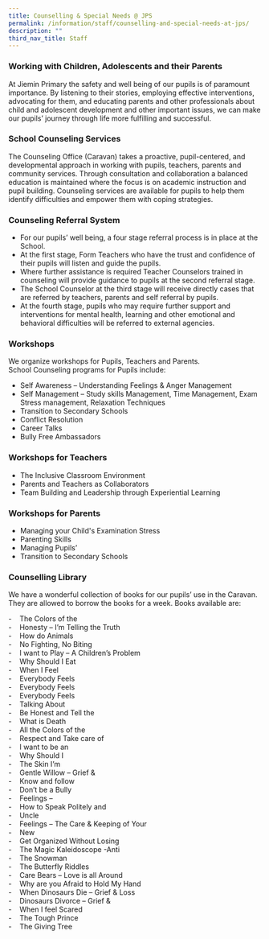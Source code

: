 ```yaml
---
title: Counselling & Special Needs @ JPS
permalink: /information/staff/counselling-and-special-needs-at-jps/
description: ""
third_nav_title: Staff
---
```

### Working with Children, Adolescents and their Parents

At Jiemin Primary the safety and well being of our pupils is of paramount importance. By listening to their stories, employing effective interventions, advocating for them, and educating parents and other professionals about child and adolescent development and other important issues, we can make our pupils’ journey through life more fulfilling and successful.
 
### School Counseling Services
 
The Counseling Office (Caravan) takes a proactive, pupil-centered, and developmental approach in working with pupils, teachers, parents and community services. Through consultation and collaboration a balanced education is maintained where the focus is on academic instruction and pupil building. Counseling services are available for pupils to help them identify difficulties and empower them with coping strategies.
 
### Counseling Referral System
* For our pupils’ well being, a four stage referral process is in place at the School.
* At the first stage, Form Teachers who have the trust and confidence of their pupils will listen and guide the pupils.
* Where further assistance is required Teacher Counselors trained in counseling will provide guidance to pupils at the second referral stage.
* The School Counselor at the third stage will receive directly cases that are referred by teachers, parents and self referral by pupils.
* At the fourth stage, pupils who may require further support and interventions for mental health, learning and other emotional and behavioral difficulties will be referred to external agencies.
 
### Workshops
We organize workshops for Pupils, Teachers and Parents.   
School Counseling programs for Pupils include:
* Self Awareness – Understanding Feelings & Anger Management
* Self Management – Study skills Management, Time Management, Exam Stress management, Relaxation Techniques
* Transition to Secondary Schools
* Conflict Resolution
* Career Talks
* Bully Free Ambassadors
 
### Workshops for Teachers
* The Inclusive Classroom Environment
* Parents and Teachers as Collaborators
* Team Building and Leadership through Experiential Learning
 
### Workshops for Parents
* Managing your Child's Examination Stress
* Parenting Skills
* Managing Pupils’
* Transition to Secondary Schools


### Counselling Library

We have a wonderful collection of books for our pupils’ use in the Caravan. They are allowed to borrow the books for a week. Books available are:  
  
\-    The Colors of the  
\-    Honesty – I’m Telling the Truth  
\-    How do Animals  
\-    No Fighting, No Biting  
\-    I want to Play – A Children’s Problem  
\-    Why Should I Eat  
\-    When I Feel  
\-    Everybody Feels  
\-    Everybody Feels  
\-    Everybody Feels  
\-    Talking About  
\-    Be Honest and Tell the  
\-    What is Death  
\-    All the Colors of the  
\-    Respect and Take care of  
\-    I want to be an  
\-    Why Should I  
\-    The Skin I’m  
\-    Gentle Willow – Grief &  
\-    Know and follow  
\-    Don’t be a Bully  
\-    Feelings –  
\-    How to Speak Politely and  
\-    Uncle  
\-    Feelings – The Care & Keeping of Your  
\-    New  
\-    Get Organized Without Losing  
\-    The Magic Kaleidoscope -Anti  
\-    The Snowman  
\-    The Butterfly Riddles  
\-    Care Bears – Love is all Around  
\-    Why are you Afraid to Hold My Hand  
\-    When Dinosaurs Die – Grief & Loss  
\-    Dinosaurs Divorce – Grief &  
\-    When I feel Scared  
\-    The Tough Prince  
\-    The Giving Tree